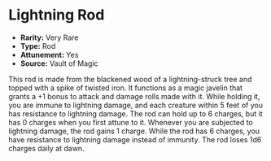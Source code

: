 # Lightning Rod

- **Rarity:** Very Rare
- **Type:** Rod
- **Attunement:** Yes
- **Source:** Vault of Magic

This rod is made from the blackened wood of a lightning-struck tree and topped with a spike of twisted iron. It functions as a magic javelin that grants a +1 bonus to attack and damage rolls made with it. While holding it, you are immune to lightning damage, and each creature within 5 feet of you has resistance to lightning damage. The rod can hold up to 6 charges, but it has 0 charges when you first attune to it. Whenever you are subjected to lightning damage, the rod gains 1 charge. While the rod has 6 charges, you have resistance to lightning damage instead of immunity. The rod loses 1d6 charges daily at dawn.
